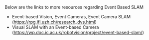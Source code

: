 Below are the links to more resources regarding Event Based SLAM

- Event-based Vision, Event Cameras, Event Camera SLAM (https://rpg.ifi.uzh.ch/research_dvs.html)
- Visual SLAM with an Event-based Camera (https://wp.doc.ic.ac.uk/robotvision/project/event-based-slam/)
